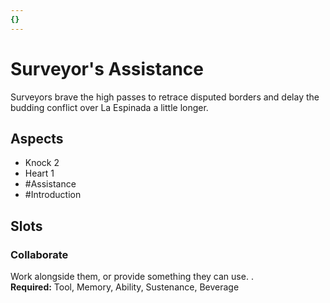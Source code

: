 ```yaml
---
{}
---
```

# Surveyor's Assistance
Surveyors brave the high passes to retrace disputed borders and delay the budding conflict over La Espinada a little longer.
## Aspects
- Knock 2
- Heart 1
- #Assistance
-  #Introduction 
## Slots
### Collaborate
Work alongside them, or provide something they can use. .<br>**Required:** Tool, Memory, Ability, Sustenance, Beverage